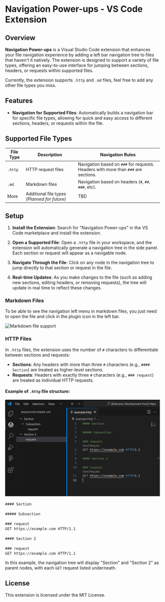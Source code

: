 # Navigation Power-ups - VS Code Extension

## Overview

**Navigation Power-ups** is a Visual Studio Code extension that enhances your file navigation experience by adding a left bar navigation tree to files that haven't it natively. The extension is designed to support a variety of file types, offering an easy-to-use interface for jumping between sections, headers, or requests within supported files.

Currently, the extension supports `.http` and `.md` files, feel free to add any other file types you miss.

## Features

- **Navigation for Supported Files**: Automatically builds a navigation bar for specific file types, allowing for quick and easy access to different sections, headers, or requests within the file.


## Supported File Types

| File Type | Description                                      | Navigation Rules                                                                 |
|-----------|--------------------------------------------------|----------------------------------------------------------------------------------|
| `.http`   | HTTP request files                               | Navigation based on `###` for requests. Headers with more than `###` are sections.|
| `.md`     | Markdown files                                   | Navigation based on headers (`#`, `##`, `###`, etc).                              |
| More      | Additional file types *(Planned for future)*     | TBD                                                                              |

## Setup

1. **Install the Extension**: Search for "Navigation Power-ups" in the VS Code marketplace and install the extension.
   
2. **Open a Supported File**: Open a `.http` file in your workspace, and the extension will automatically generate a navigation tree in the side panel. Each section or request will appear as a navigable node.

3. **Navigate Through the File**: Click on any node in the navigation tree to jump directly to that section or request in the file.

4. **Real-time Updates**: As you make changes to the file (such as adding new sections, editing headers, or removing requests), the tree will update in real time to reflect these changes.

### Markdown Files

To be able to see the navigation left menu in markdown files, you just need to open the file and click in the plugin icon in the left bar.

![Markdown file support](image.png)


### HTTP Files

In `.http` files, the extension uses the number of `#` characters to differentiate between sections and requests:

- **Sections**: Any headers with more than three `#` characters (e.g., `#### Section`) are treated as higher-level sections.
- **Requests**: Headers with exactly three `#` characters (e.g., `### request`) are treated as individual HTTP requests.

#### Example of `.http` file structure:

![Http file example](./images/readme-httpfile-eg.png)

```http
#### Section

##### Subsection

### request
GET https://example.com HTTP/1.1

#### Section 2

### request
GET https://example.com HTTP/1.1

``` 

In this example, the navigation tree will display "Section" and "Section 2" as parent nodes, with each `GET` request listed underneath.


## License

This extension is licensed under the MIT License.